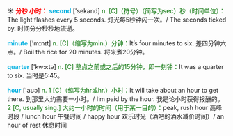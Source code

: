 ☀ <font color="red">**分秒 小时：**</font>
<font color="sky blue">**second**</font> ['sekənd] 
<font color="rgb(227, 108, 9)">n. [C]（符号）（简写为sec）秒（时间单位）：</font>The light flashes every 5 seconds. 灯光每5秒钟闪一次。/ The seconds ticked by. 时间分分秒秒地流逝。

<font color="sky blue">**minute**</font> ['mɪnɪt] 
<font color="rgb(227, 108, 9)">n. [C]（缩写为min.）分钟：</font>It’s four minutes to six. 差四分钟六点。/ Boil the rice for 20 minutes. 将米煮20分钟。

<font color="sky blue">**quarter**</font> ['kwɔ:tə] 
<font color="rgb(227, 108, 9)">n. [C] 整点之前或之后的15分钟，即一刻钟：</font>It was a quarter to six. 当时是5:45。

<font color="sky blue">**hour**</font> ['aʊə] 
<font color="rgb(227, 108, 9)">n. 1 [C]（缩写为hr或hr.）小时：</font>It will take about an hour to get there. 到那里大约需要一小时。/ I’m paid by the hour. 我是论小时获得报酬的。<font color="rgb(227, 108, 9)">2 [C, usually sing.] 大约一小时的时间（用于某一目的）：</font>peak, rush hour 高峰时段 / lunch hour 午餐时间 / happy hour 欢乐时光（酒吧的酒水减价时间）/ an hour of rest 休息时间
